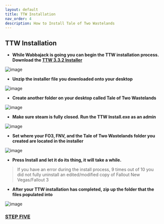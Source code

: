 ```yaml
---
layout: default
title: TTW Installation
nav_order: 4
description: How to Install Tale of Two Wastelands
---
```


## **TTW Installation**

- **While Wabbajack is going you can begin the TTW installation process. Download the [TTW 3.3.2 Installer](https://taleoftwowastelands.com/dl)**

![image](https://user-images.githubusercontent.com/112358568/189811578-d260de80-6a98-4092-a690-1403786cc6d6.png)


- **Unzip the installer file you downloaded onto your desktop**

![image](https://user-images.githubusercontent.com/112358568/189811610-8a132118-548e-43ed-8e14-83399927f55f.png)

- **Create another folder on your desktop called Tale of Two Wastelands**

![image](https://user-images.githubusercontent.com/112358568/189811636-d51ed04a-4565-44be-9eed-20abc52b381e.png)


- **Make sure steam is fully closed. Run the TTW Install.exe as an admin**

![image](https://user-images.githubusercontent.com/112358568/189811665-454e6bd3-0c2c-405b-8ed9-f065640e2518.png)

- **Set where your FO3, FNV, and the Tale of Two Wastelands folder you created are located in the installer**

![image](https://user-images.githubusercontent.com/114360108/208490204-e38e3948-a2d9-4828-8a58-ca63a976c604.png)

- **Press Install and let it do its thing, it will take a while.**

> If you have an error during the install process, 9 times out of 10 you did not fully uninstall an edited/modified copy of Fallout New Vegas/Fallout 3

- **After your TTW installation has completed, zip up the folder that the files populated into**

![image](https://user-images.githubusercontent.com/112358568/189812234-ee6e30d6-7e6d-4690-9b4d-2dd244a39474.png)

### [**STEP FIVE**](https://www.capitalpunishmentmod.com/02InstallGuide/5-Post-Wabbajack-Install-and-MO2-Setup/)
